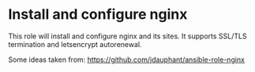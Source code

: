 Install and configure nginx
===========================

This role will install and configure nginx and its sites. It supports SSL/TLS
termination and letsencrypt autorenewal.

Some ideas taken from: https://github.com/jdauphant/ansible-role-nginx
